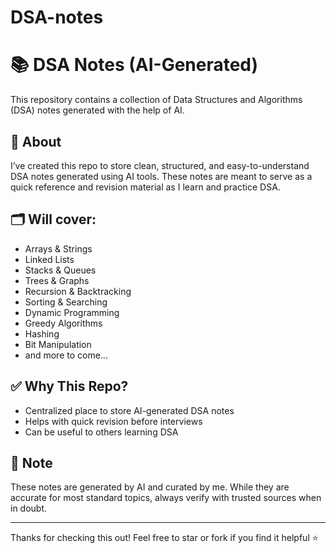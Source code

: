# DSA-notes

# 📚 DSA Notes (AI-Generated)

This repository contains a collection of Data Structures and Algorithms (DSA) notes generated with the help of AI.

## 📌 About
I’ve created this repo to store clean, structured, and easy-to-understand DSA notes generated using AI tools. These notes are meant to serve as a quick reference and revision material as I learn and practice DSA.

## 🗂️ Will cover:
- Arrays & Strings  
- Linked Lists  
- Stacks & Queues  
- Trees & Graphs  
- Recursion & Backtracking  
- Sorting & Searching  
- Dynamic Programming  
- Greedy Algorithms  
- Hashing  
- Bit Manipulation  
- and more to come...

## ✅ Why This Repo?
- Centralized place to store AI-generated DSA notes  
- Helps with quick revision before interviews  
- Can be useful to others learning DSA

## 🧠 Note
These notes are generated by AI and curated by me. While they are accurate for most standard topics, always verify with trusted sources when in doubt.

---

Thanks for checking this out! Feel free to star or fork if you find it helpful ⭐
